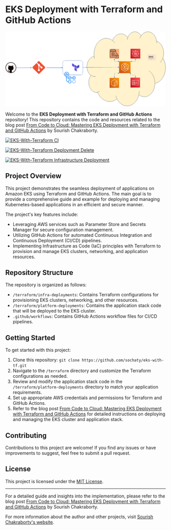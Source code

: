 # EKS Deployment with Terraform and GitHub Actions

![Project Logo](coverage.png)

Welcome to the **EKS Deployment with Terraform and GitHub Actions** repository! This repository contains the code and resources related to the blog post [From Code to Cloud: Mastering EKS Deployment with Terraform and GitHub Actions](https://www.sourishchakraborty.com/post/from-code-to-cloud-mastering-eks-deployment-with-terraform-and-github-actions) by Sourish Chakraborty.

[![EKS-With-Terraform CI](https://github.com/sochaty/eks-with-tf/actions/workflows/pipeline-ci.yml/badge.svg?branch=main)](https://github.com/sochaty/eks-with-tf/actions/workflows/pipeline-ci.yml)

[![EKS-With-Terraform Deployment Delete](https://github.com/sochaty/eks-with-tf/actions/workflows/pipeline-delete.yml/badge.svg?branch=main)](https://github.com/sochaty/eks-with-tf/actions/workflows/pipeline-delete.yml)

[![EKS-With-Terraform Infrastructure Deployment](https://github.com/sochaty/eks-with-tf/actions/workflows/pipeline-fullstack-deployment.yml/badge.svg?branch=main)](https://github.com/sochaty/eks-with-tf/actions/workflows/pipeline-fullstack-deployment.yml)

## Project Overview

This project demonstrates the seamless deployment of applications on Amazon EKS using Terraform and GitHub Actions. The main goal is to provide a comprehensive guide and example for deploying and managing Kubernetes-based applications in an efficient and secure manner.

The project's key features include:

- Leveraging AWS services such as Parameter Store and Secrets Manager for secure configuration management.
- Utilizing GitHub Actions for automated Continuous Integration and Continuous Deployment (CI/CD) pipelines.
- Implementing Infrastructure as Code (IaC) principles with Terraform to provision and manage EKS clusters, networking, and application resources.

## Repository Structure

The repository is organized as follows:

- `/terraform/infra-deployments`: Contains Terraform configurations for provisioning EKS clusters, networking, and other resources.
- `/terraform/platform-deployments`: Contains the application stack code that will be deployed to the EKS cluster.
- `.github/workflows`: Contains GitHub Actions workflow files for CI/CD pipelines.

## Getting Started

To get started with this project:

1. Clone this repository: `git clone https://github.com/sochaty/eks-with-tf.git`
2. Navigate to the `/terraform` directory and customize the Terraform configurations as needed.
3. Review and modify the application stack code in the `/terraform/platform-deployments` directory to match your application requirements.
4. Set up appropriate AWS credentials and permissions for Terraform and GitHub Actions.
5. Refer to the blog post [From Code to Cloud: Mastering EKS Deployment with Terraform and GitHub Actions](https://www.sourishchakraborty.com/post/from-code-to-cloud-mastering-eks-deployment-with-terraform-and-github-actions) for detailed instructions on deploying and managing the EKS cluster and application stack.

## Contributing

Contributions to this project are welcome! If you find any issues or have improvements to suggest, feel free to submit a pull request.

## License

This project is licensed under the [MIT License](LICENSE).

---

For a detailed guide and insights into the implementation, please refer to the blog post [From Code to Cloud: Mastering EKS Deployment with Terraform and GitHub Actions](https://www.sourishchakraborty.com/post/from-code-to-cloud-mastering-eks-deployment-with-terraform-and-github-actions) by Sourish Chakraborty.

For more information about the author and other projects, visit [Sourish Chakraborty's website](https://www.sourishchakraborty.com/).
